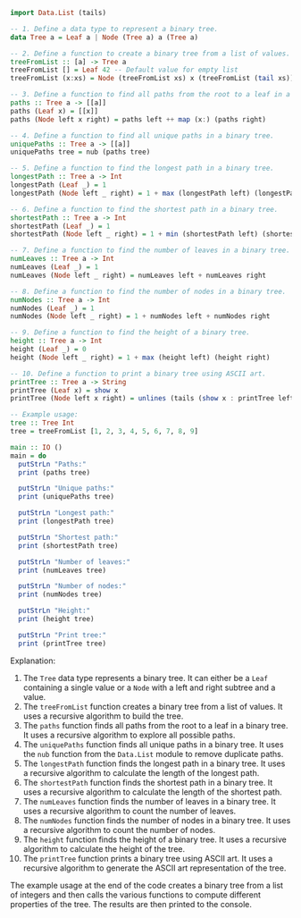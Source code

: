 ```haskell
import Data.List (tails)

-- 1. Define a data type to represent a binary tree.
data Tree a = Leaf a | Node (Tree a) a (Tree a)

-- 2. Define a function to create a binary tree from a list of values.
treeFromList :: [a] -> Tree a
treeFromList [] = Leaf 42 -- Default value for empty list
treeFromList (x:xs) = Node (treeFromList xs) x (treeFromList (tail xs))

-- 3. Define a function to find all paths from the root to a leaf in a binary tree.
paths :: Tree a -> [[a]]
paths (Leaf x) = [[x]]
paths (Node left x right) = paths left ++ map (x:) (paths right)

-- 4. Define a function to find all unique paths in a binary tree.
uniquePaths :: Tree a -> [[a]]
uniquePaths tree = nub (paths tree)

-- 5. Define a function to find the longest path in a binary tree.
longestPath :: Tree a -> Int
longestPath (Leaf _) = 1
longestPath (Node left _ right) = 1 + max (longestPath left) (longestPath right)

-- 6. Define a function to find the shortest path in a binary tree.
shortestPath :: Tree a -> Int
shortestPath (Leaf _) = 1
shortestPath (Node left _ right) = 1 + min (shortestPath left) (shortestPath right)

-- 7. Define a function to find the number of leaves in a binary tree.
numLeaves :: Tree a -> Int
numLeaves (Leaf _) = 1
numLeaves (Node left _ right) = numLeaves left + numLeaves right

-- 8. Define a function to find the number of nodes in a binary tree.
numNodes :: Tree a -> Int
numNodes (Leaf _) = 1
numNodes (Node left _ right) = 1 + numNodes left + numNodes right

-- 9. Define a function to find the height of a binary tree.
height :: Tree a -> Int
height (Leaf _) = 0
height (Node left _ right) = 1 + max (height left) (height right)

-- 10. Define a function to print a binary tree using ASCII art.
printTree :: Tree a -> String
printTree (Leaf x) = show x
printTree (Node left x right) = unlines (tails (show x : printTree left : printTree right))

-- Example usage:
tree :: Tree Int
tree = treeFromList [1, 2, 3, 4, 5, 6, 7, 8, 9]

main :: IO ()
main = do
  putStrLn "Paths:"
  print (paths tree)

  putStrLn "Unique paths:"
  print (uniquePaths tree)

  putStrLn "Longest path:"
  print (longestPath tree)

  putStrLn "Shortest path:"
  print (shortestPath tree)

  putStrLn "Number of leaves:"
  print (numLeaves tree)

  putStrLn "Number of nodes:"
  print (numNodes tree)

  putStrLn "Height:"
  print (height tree)

  putStrLn "Print tree:"
  print (printTree tree)
```

Explanation:

1. The `Tree` data type represents a binary tree. It can either be a `Leaf` containing a single value or a `Node` with a left and right subtree and a value.
2. The `treeFromList` function creates a binary tree from a list of values. It uses a recursive algorithm to build the tree.
3. The `paths` function finds all paths from the root to a leaf in a binary tree. It uses a recursive algorithm to explore all possible paths.
4. The `uniquePaths` function finds all unique paths in a binary tree. It uses the `nub` function from the `Data.List` module to remove duplicate paths.
5. The `longestPath` function finds the longest path in a binary tree. It uses a recursive algorithm to calculate the length of the longest path.
6. The `shortestPath` function finds the shortest path in a binary tree. It uses a recursive algorithm to calculate the length of the shortest path.
7. The `numLeaves` function finds the number of leaves in a binary tree. It uses a recursive algorithm to count the number of leaves.
8. The `numNodes` function finds the number of nodes in a binary tree. It uses a recursive algorithm to count the number of nodes.
9. The `height` function finds the height of a binary tree. It uses a recursive algorithm to calculate the height of the tree.
10. The `printTree` function prints a binary tree using ASCII art. It uses a recursive algorithm to generate the ASCII art representation of the tree.

The example usage at the end of the code creates a binary tree from a list of integers and then calls the various functions to compute different properties of the tree. The results are then printed to the console.